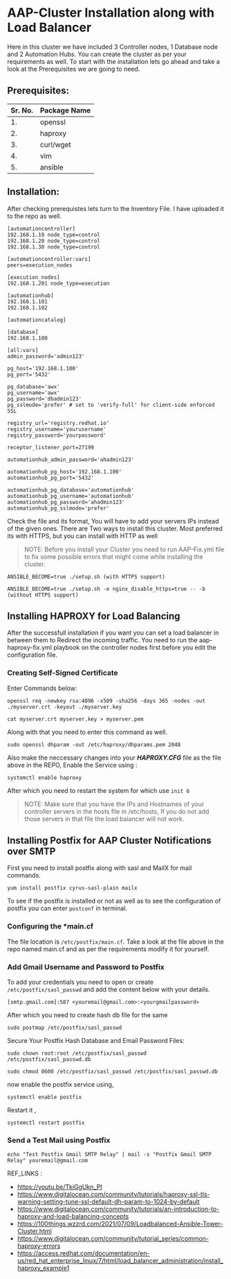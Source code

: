 # AAP-Cluster Installation along with Load Balancer

Here in this cluster we have included 3 Controller nodes, 1 Database node and 2 Automation Hubs. You can create the cluster as per your requirements as well.
To start with the installation lets go ahead and take a look at the Prerequisites we are going to need.

## Prerequisites:
| Sr. No.  | Package Name |
| ------------- | ------------- |
| 1.  | openssl |
| 2.  | haproxy |
| 3.  | curl/wget|
| 4.  | vim |
| 5.  | ansible |
  
## Installation:
After checking prerequistes lets turn to the Inventory File. I have uploaded it to the repo as well. 
```
[automationcontroller]
192.168.1.10 node_type=control
192.168.1.20 node_type=control
192.168.1.30 node_type=control

[automationcontroller:vars]
peers=execution_nodes

[execution_nodes]
192.168.1.201 node_type=execution

[automationhub]
192.168.1.101
192.168.1.102

[automationcatalog]

[database]
192.168.1.100

[all:vars]
admin_password='admin123'

pg_host='192.168.1.100'
pg_port='5432'

pg_database='awx'
pg_username='awx'
pg_password='dbadmin123'
pg_sslmode='prefer' # set to 'verify-full' for client-side enforced SSL

registry_url='registry.redhat.io'
registry_username='yourusername'
registry_password='yourpassword'

receptor_listener_port=27199

automationhub_admin_password='ahadmin123'

automationhub_pg_host='192.168.1.100'
automationhub_pg_port='5432'

automationhub_pg_database='automationhub'
automationhub_pg_username='automationhub'
automationhub_pg_password='ahadmin123'
automationhub_pg_sslmode='prefer'

```

Check the file and its format, You will have to add your servers IPs instead of the given ones.
There are Two ways to install this cluster. Most preferred its with HTTPS, but you can install with HTTP as well
> NOTE: Before you install your Cluster you need to run AAP-Fix.yml file to fix some possible errors that might come while installing the cluster.
```
ANSIBLE_BECOME=true ./setup.sh (with HTTPS support)
``` 
```
ANSIBLE_BECOME=true ./setup.sh -e nginx_disable_https=true -- -b (without HTTPS support)
```


## Installing HAPROXY for Load Balancing

After the successfull installation if you want you can set a load balancer in between them to Redirect the incoming traffic.
You need to run the aap-haproxy-fix.yml playbook on the controller nodes first before you edit the configuration file.

### Creating Self-Signed Certificate
Enter Commands below:
```
openssl req -newkey rsa:4096 -x509 -sha256 -days 365 -nodes -out ./myserver.crt -keyout ./myserver.key
```
```
cat myserver.crt myserver.key > myserver.pem
```
Along with that you need to enter this command as well.
```
sudo openssl dhparam -out /etc/haproxy/dhparams.pem 2048
```

Also make the neccessary changes into your ***HAPROXY.CFG*** file as the file above in the REPO, Enable the Service using :
```
systemctl enable haproxy
```
After which you need to restart the system for which use ```init 6```
> NOTE: Make sure that you have the IPs and Hostnames of your controller servers in the hosts file in /etc/hosts, If you do not add those servers in that file the load balancer will not work.

## Installing Postfix for AAP Cluster Notifications over SMTP
First you need to install postfix along with sasl and MailX for mail commands.
```
yum install postfix cyrus-sasl-plain mailx
```

To see if the postfix is installed or not as well as to see the configuration of postfix you can enter ```postconf``` in terminal.

### Configuring the ***main.cf** 

The file location is ```/etc/postfix/main.cf```. Take a look at the file above in the repo named main.cf and as per the requirements modify it for yourself.

### Add Gmail Username and Password to Postfix
To add your credentials you need to open or create ```/etc/postfix/sasl_passwd``` and add the content below with your details.
```
[smtp.gmail.com]:587 <youremail@gmail.com>:<yourgmailpassword>  
```
After which you need to create hash db file for the same
```
sudo postmap /etc/postfix/sasl_passwd
```
Secure Your Postfix Hash Database and Email Password Files:
```
sudo chown root:root /etc/postfix/sasl_passwd /etc/postfix/sasl_passwd.db
```
```
sudo chmod 0600 /etc/postfix/sasl_passwd /etc/postfix/sasl_passwd.db
```
now enable the postfix service using, 
```
systemctl enable postfix
```
Restart it ,
```
systemctl restart postfix
```

### Send a Test Mail using Postfix
```
echo "Test Postfix Gmail SMTP Relay" | mail -s "Postfix Gmail SMTP Relay" youremail@gmail.com
```


 REF_LINKS :
  - https://youtu.be/TkiGgUkn_PI
  - https://www.digitalocean.com/community/tutorials/haproxy-ssl-tls-warning-setting-tune-ssl-default-dh-param-to-1024-by-default
  - https://www.digitalocean.com/community/tutorials/an-introduction-to-haproxy-and-load-balancing-concepts
  - https://100things.wzzrd.com/2021/07/09/Loadbalanced-Ansible-Tower-Cluster.html
  - https://www.digitalocean.com/community/tutorial_series/common-haproxy-errors
  - https://access.redhat.com/documentation/en-us/red_hat_enterprise_linux/7/html/load_balancer_administration/install_haproxy_example1
     

























